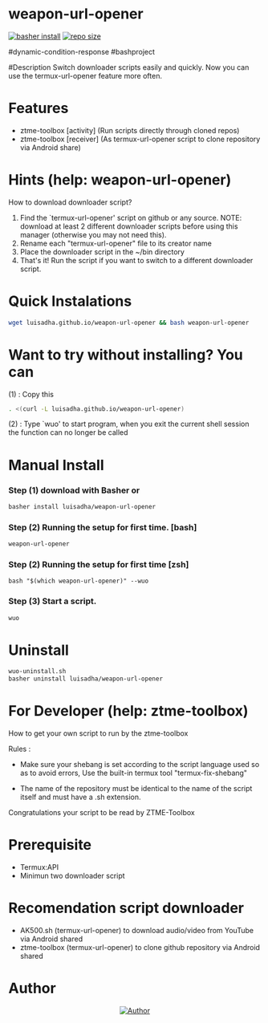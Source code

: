 # weapon-url-opener
[![basher install](https://www.basher.it/assets/logo/basher_install.svg)](https://www.basher.it/package/)
<a href="#"><img title="repo size" src="https://img.shields.io/github/repo-size/luisadha/weapon-url-opener?style=flat-square"></a>

#dynamic-condition-response #bashproject

#Description 
Switch downloader scripts easily and quickly. Now you can use the termux-url-opener feature more often.

# Features
* ztme-toolbox [activity] (Run scripts directly through cloned repos)
* ztme-toolbox [receiver] (As termux-url-opener script to clone repository via Android share)

# Hints (help: weapon-url-opener)
How to download downloader script?
1. Find the `termux-url-opener' script on github or any source.
NOTE: download at least 2 different downloader scripts before using this manager (otherwise you may not need this).
3. Rename each "termux-url-opener" file to its creator name
4. Place the downloader script in the ~/bin directory
5. That's it! Run the script if you want to switch to a different downloader script.

# Quick Instalations
```sh
wget luisadha.github.io/weapon-url-opener && bash weapon-url-opener
```
# Want to try without installing? You can
(1) : Copy this 
```sh
. <(curl -L luisadha.github.io/weapon-url-opener)
```
(2) : Type `wuo' to start program, when you exit the current shell session the function can no longer be called


# Manual Install

### Step (1) download with Basher or
```sh
basher install luisadha/weapon-url-opener
```
<!--
### Step (2) copy this code
```sh
curl -L https://raw.githubusercontent.com/luisadha/weapon-url-opener/refs/heads/master/ztme-toolbox.sh -o ~/bin/ztme-toolbox.sh
```
-->
### Step (2) Running the setup for first time. [bash]
```sh
weapon-url-opener
```
### Step (2) Running the setup for first time [zsh]
```
bash "$(which weapon-url-opener)" --wuo
```
### Step (3) Start a script.
```sh
wuo
```

# Uninstall

```sh
wuo-uninstall.sh
basher uninstall luisadha/weapon-url-opener
```


# For Developer (help: ztme-toolbox)
How to get your own script to run by the ztme-toolbox 

Rules :

* Make sure your shebang is set according to the script language used so as to avoid errors, Use the built-in termux tool "termux-fix-shebang"

* The name of the repository must be identical to the name of the script itself and must have a .sh extension.

Congratulations your script to be read by ZTME-Toolbox
  
# Prerequisite
- Termux:API
- Minimun two downloader script

# Recomendation script downloader
* AK500.sh (termux-url-opener) to download audio/video from YouTube via Android shared
* ztme-toolbox (termux-url-opener) to clone github repository via Android shared
  
# Author

</p>
<p align="center">
<a href="https://github.com/luisadha"><img title="Author" src="https://img.shields.io/badge/Author-luisadha-cyan.svg?style=for-the-badge&logo=github"></a>
</p>
